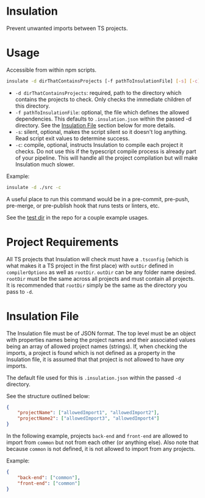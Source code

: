 # Insulation

Prevent unwanted imports between TS projects.

# Usage

Accessible from within npm scripts.

```sh
insulate -d dirThatContainsProjects [-f pathToInsulationFile] [-s] [-c]
```

-   `-d dirThatContainsProjects`: required, path to the directory which contains the projects to check. Only checks the immediate children of this directory.
-   `-f pathToInsulationFile`: optional, the file which defines the allowed dependencies. This defaults to `.insulation.json` within the passed -d directory. See the [Insulation File](#insulation-file) section below for more details.
-   `-s`: silent, optional, makes the script silent so it doesn't log anything. Read script exit values to determine success.
-   `-c`: compile, optional, instructs Insulation to compile each project it checks. Do not use this if the typescript compile process is already part of your pipeline. This will handle all the project compilation but will make Insulation much slower.

Example:

```sh
insulate -d ./src -c
```

A useful place to run this command would be in a pre-commit, pre-push, pre-merge, or pre-publish hook that runs tests or linters, etc.

See the [test dir](./test) in the repo for a couple example usages.

# Project Requirements

All TS projects that Insulation will check must have a `.tsconfig` (which is what makes it a TS project in the first place) with `outDir` defined in `compilerOptions` as well as `rootDir`. `outDir` can be any folder name desired. `rootDir` must be the same across all projects and must contain all projects. It is recommended that `rootDir` simply be the same as the directory you pass to `-d`.

# Insulation File

The Insulation file must be of JSON format. The top level must be an object with properties names being the project names and their associated values being an array of allowed project names (strings). If, when checking the imports, a project is found which is not defined as a property in the Insulation file, it is assumed that that project is not allowed to have _any_ imports.

The default file used for this is `.insulation.json` within the passed `-d` directory.

See the structure outlined below:

```json
{
    "projectName": ["allowedImport1", "allowedImport2"],
    "projectName2": ["allowedImport3", "allowedImport4"]
}
```

In the following example, projects `back-end` and `front-end` are allowed to import from `common` but not from each other (or anything else). Also note that because `common` is not defined, it is not allowed to import from any projects.

Example:

```json
{
    "back-end": ["common"],
    "front-end": ["common"]
}
```
